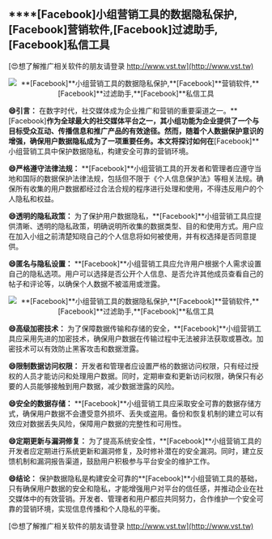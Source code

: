 ## ****[Facebook]**小组营销工具的数据隐私保护,**[Facebook]**营销软件,**[Facebook]**过滤助手,**[Facebook]**私信工具**

[😍想了解推广相关软件的朋友请登录 http://www.vst.tw](http://www.vst.tw)

 <center><img src="https://vst.tw/MP4/tuiguang/png/1.png" alt="**[Facebook]**小组营销工具的数据隐私保护,**[Facebook]**营销软件,**[Facebook]**过滤助手,**[Facebook]**私信工具"></center>

**😄引言：**
在数字时代，社交媒体成为企业推广和营销的重要渠道之一。**[Facebook]**作为全球最大的社交媒体平台之一，其小组功能为企业提供了一个与目标受众互动、传播信息和推广产品的有效途径。然而，随着个人数据保护意识的增强，确保用户数据隐私成为了一项重要任务。本文将探讨如何在**[Facebook]**小组营销工具中保护数据隐私，构建安全可靠的营销环境。

**😄严格遵守法律法规：**
**[Facebook]**小组营销工具的开发者和管理者应遵守当地和国际的数据保护法律法规，包括但不限于《个人信息保护法》等相关法规。确保所有收集的用户数据都经过合法合规的程序进行处理和使用，不得违反用户的个人隐私和权益。

**😄透明的隐私政策：**
为了保护用户数据隐私，**[Facebook]**小组营销工具应提供清晰、透明的隐私政策，明确说明所收集的数据类型、目的和使用方式。用户应在加入小组之前清楚知晓自己的个人信息将如何被使用，并有权选择是否同意提供。

**😄匿名与隐私设置：**
**[Facebook]**小组营销工具应允许用户根据个人需求设置自己的隐私选项。用户可以选择是否公开个人信息、是否允许其他成员查看自己的帖子和评论等，以确保个人数据不被滥用或泄露。

 <center><img src="https://vst.tw/MP4/tuiguang/png/4.png" alt="**[Facebook]**小组营销工具的数据隐私保护,**[Facebook]**营销软件,**[Facebook]**过滤助手,**[Facebook]**私信工具"></center>

**😄高级加密技术：**
为了保障数据传输和存储的安全，**[Facebook]**小组营销工具应采用先进的加密技术，确保用户数据在传输过程中无法被非法获取或篡改。加密技术可以有效防止黑客攻击和数据泄露。

**😄限制数据访问权限：**
开发者和管理者应设置严格的数据访问权限，只有经过授权的人员才能访问和处理用户数据。同时，定期审查和更新访问权限，确保只有必要的人员能够接触到用户数据，减少数据泄露的风险。

**😄安全的数据存储：**
**[Facebook]**小组营销工具应采取安全可靠的数据存储方式，确保用户数据不会遭受意外损坏、丢失或盗用。备份和恢复机制的建立可以有效应对数据丢失风险，保障用户数据的完整性和可用性。

**😄定期更新与漏洞修复：**
为了提高系统安全性，**[Facebook]**小组营销工具的开发者应定期进行系统更新和漏洞修复，及时修补潜在的安全漏洞。同时，建立反馈机制和漏洞报告渠道，鼓励用户积极参与平台安全的维护工作。

**😄结论：**
保护数据隐私是构建安全可靠的**[Facebook]**小组营销工具的基础，只有确保用户数据的安全和隐私，才能增强用户对平台的信任感，并推动企业在社交媒体中的有效营销。开发者、管理者和用户都应共同努力，合作维护一个安全可靠的营销环境，实现信息传播和个人隐私的平衡。

[😍想了解推广相关软件的朋友请登录 http://www.vst.tw](http://www.vst.tw)



